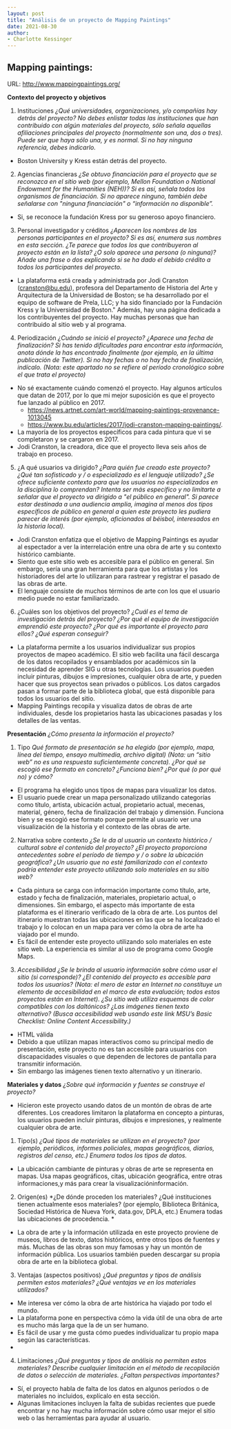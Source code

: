 ```yaml
---
layout: post
title: "Análisis de un proyecto de Mapping Paintings"
date: 2021-08-30
author:
- Charlotte Kessinger
---
```


## Mapping paintings:
URL: http://www.mappingpaintings.org/

**Contexto del proyecto y objetivos**

1. Instituciones
*¿Qué universidades, organizaciones, y/o compañías hay detrás del proyecto? No debes enlistar todas las instituciones que han contribuido con algún materiales del proyecto, sólo señala aquellas afiliaciones principales del proyecto (normalmente son una, dos o tres). Puede ser que haya sólo una, y es normal. Si no hay ninguna referencia, debes indicarlo.*

* Boston University y Kress están detrás del proyecto.

2. Agencias financieras 
*¿Se obtuvo financiación para el proyecto que se reconozca en el sitio web (por ejemplo, Mellon Foundation o National Endowment for the Humanities (NEH))? Si es así, señala todos los organismos de financiación. Si no aparece ninguno, también debe señalarse con  "ninguna financiación" o “información no disponible”.*

* Si, se reconoce la fundación Kress por su generoso apoyo financiero.

3. Personal investigador y créditos
*¿Aparecen los nombres de las personas participantes en el proyecto? Si es así, enumera sus nombres en esta sección. ¿Te parece que todos los que contribuyeron al proyecto están en la lista? ¿O solo aparece una persona (o ninguna)? Añade una frase o dos explicando si se ha dado el debido crédito a todos los participantes del proyecto.*

* La plataforma está creada y administrada por Jodi Cranston (cranston@bu.edu), profesora del Departamento de Historia del Arte y Arquitectura de la Universidad de Boston; se ha desarrollado por el equipo de software de Prela, LLC; y ha sido financiado por la Fundación Kress y la Universidad de Boston."
Además, hay una página dedicada a los contribuyentes del proyecto. Hay muchas personas que han contribuido al sitio web y al programa.

4. Periodización
*¿Cuándo se inició el proyecto? ¿Aparece una fecha de finalización? Si has tenido dificultades para encontrar esta información, anota dónde la has encontrado finalmente (por ejemplo, en la última publicación de Twitter). Si no hay fechas o no hay fecha de finalización, indícalo. (Nota: este apartado no se refiere al período cronológico sobre el que trata el proyecto)*

* No sé exactamente cuándo comenzó el proyecto. Hay algunos artículos que datan de 2017, por lo que mi mejor suposición es que el proyecto fue lanzado al público en 2017.
  * https://news.artnet.com/art-world/mapping-paintings-provenance-1013045
  * https://www.bu.edu/articles/2017/jodi-cranston-mapping-paintings/. 
* La mayoría de los proyectos específicos para cada pintura que vi se completaron y se cargaron en 2017.
* Jodi Cranston, la creadora, dice que el proyecto lleva seis años de trabajo en proceso.

5. ¿A qué usuarios va dirigido? 
*¿Para quién fue creado este proyecto? ¿Qué tan sofisticado y / o especializado es el lenguaje utilizado? ¿Se ofrece suficiente contexto para que los usuarios no especializados en la disciplina lo comprendan? Intenta ser más específico y no limitarte a señalar que el proyecto va dirigido a "el público en general". Si parece estar destinada a una audiencia amplia, imagina al menos dos tipos específicos de público en general a quien este proyecto les pudiera parecer de interés (por ejemplo, aficionados al béisbol, interesados en la historia local).*

* Jodi Cranston enfatiza que el objetivo de Mapping Paintings es ayudar al espectador a ver la interrelación entre una obra de arte y su contexto histórico cambiante.
* Siento que este sitio web es accesible para el público en general. Sin embargo, sería una gran herramienta para que los artistas y los historiadores del arte lo utilizaran para rastrear y registrar el pasado de las obras de arte.
* El lenguaje consiste de muchos términos de arte con los que el usuario medio puede no estar familiarizado.

6. ¿Cuáles son los objetivos del proyecto? 
*¿Cuál es el tema de investigación detrás del proyecto? ¿Por qué el equipo de investigación emprendió este proyecto? ¿Por qué es importante el proyecto para ellos? ¿Qué esperan conseguir?*

* La plataforma permite a los usuarios individualizar sus propios proyectos de mapeo académico. El sitio web facilita una fácil descarga de los datos recopilados y ensamblados por académicos sin la necesidad de aprender SIG u otras tecnologías. Los usuarios pueden incluir pinturas, dibujos e impresiones, cualquier obra de arte, y pueden hacer que sus proyectos sean privados o públicos. Los datos cargados pasan a formar parte de la biblioteca global, que está disponible para todos los usuarios del sitio.
* Mapping Paintings recopila y visualiza datos de obras de arte individuales, desde los propietarios hasta las ubicaciones pasadas y los detalles de las ventas. 

**Presentación**
*¿Cómo presenta la información el proyecto?*
1. Tipo
*Qué formato de presentación se ha elegido (por ejemplo, mapa, línea del tiempo, ensayo multimedia, archivo digital) (Nota: un “sitio web” no es una respuesta suficientemente concreta). ¿Por qué se escogió ese formato en concreto? ¿Funciona bien? ¿Por qué (o por qué no) y cómo?*

* El programa ha elegido unos tipos de mapas para visualizar los datos. 
* El usuario puede crear un mapa personalizado utilizando categorías como título, artista, ubicación actual, propietario actual, mecenas, material, género, fecha de finalización del trabajo y dimensión. Funciona bien y se escogió ese formato porque permite al usuario ver una visualización de la historia y el contexto de las obras de arte.

2. Narrativa sobre contexto
*¿Se le da al usuario un contexto histórico / cultural sobre el contenido del proyecto? ¿El proyecto proporciona antecedentes sobre el período de tiempo y / o sobre la ubicación geográfica? ¿Un usuario que no esté familiarizado con el contexto podría entender este proyecto utilizando solo materiales en su sitio web?*

* Cada pintura se carga con información importante como título, arte, estado y fecha de finalización, materiales, propietario actual, o dimensiones. Sin embargo, el aspecto más importante de esta plataforma es el itinerario verificado de la obra de arte.
Los puntos del itinerario muestran todas las ubicaciones en las que se ha localizado el trabajo y lo colocan en un mapa para ver cómo la obra de arte ha viajado por el mundo.
* Es fácil de entender este proyecto utilizando solo materiales en este sitio web. La experiencia es similar al uso de  programa como Google Maps. 

3. *Accesibilidad
¿Se le brinda al usuario información sobre cómo usar el sitio (si corresponde)? ¿El contenido del proyecto es accesible para todos los usuarios? (Nota: el mero de estar en Internet no constituye un elemento de accesibilidad en el marco de esta evaluación; todos estos proyectos están en Internet). ¿Su sitio web utiliza esquemas de color compatibles con los daltónicos? ¿Las imágenes tienen texto alternativo? (Busca accesibilidad web usando este link MSU’s Basic Checklist: Online Content Accessibility.)*

* HTML válida  
* Debido a que utilizan mapas interactivos como su principal medio de presentación, este proyecto no es tan accesible para usuarios con discapacidades visuales o que dependen de lectores de pantalla para transmitir información.
* Sin embargo las imágenes tienen texto alternativo y un itinerario. 

**Materiales y datos**
*¿Sobre qué información y fuentes se construye el proyecto?*

* Hicieron este proyecto usando datos de un montón de obras de arte diferentes. Los creadores limitaron la plataforma en concepto a pinturas, los usuarios pueden incluir pinturas, dibujos e impresiones, y realmente cualquier obra de arte.

1. Tipo(s)
*¿Qué tipos de materiales se utilizan en el proyecto? (por ejemplo, periódicos, informes policiales, mapas geográficos, diarios, registros del censo, etc.) Enumera todos los tipos de datos.*

* La ubicación cambiante de pinturas y obras de arte se representa en mapas. Usa mapas geográficos, citas, ubicación geográfica, entre otras informaciones,y más para crear la visualizacióninformación.

2. Origen(es)
*¿De dónde proceden los materiales? ¿Qué instituciones tienen actualmente esos materiales? (por ejemplo, Biblioteca Británica, Sociedad Histórica de Nueva York, data.gov, DPLA, etc.) Enumera todas las ubicaciones de procedencia. *

* La obra de arte y la información utilizada en este proyecto proviene de museos, libros de texto, datos históricos, entre otros tipos de fuentes y más. Muchas de las obras son muy famosas y hay un montón de información pública. Los usuarios también pueden descargar su propia obra de arte en la biblioteca global.

3. Ventajas (aspectos positivos)
¿*Qué preguntas y tipos de análisis permiten estos materiales? ¿Qué ventajas ve en los materiales utilizados?*

* Me interesa ver cómo la obra de arte histórica ha viajado por todo el mundo.
* La plataforma pone en perspectiva cómo la vida útil de una obra de arte es mucho más larga que la de un ser humano.
* Es fácil de usar y me gusta cómo puedes individualizar tu propio mapa según las características.
* 
4. Limitaciones
*¿Qué preguntas y tipos de análisis no permiten estos materiales? Describe cualquier limitación en el método de recopilación de datos o selección de materiales. ¿Faltan perspectivas importantes?*

* Sí, el proyecto habla de falta de los datos en algunos períodos o de materiales no incluidos, explícalo en esta sección. 
* Algunas limitaciones incluyen la falta de subidas recientes que puede encontrar y no hay mucha información sobre cómo usar mejor el sitio web o las herramientas para ayudar al usuario.

